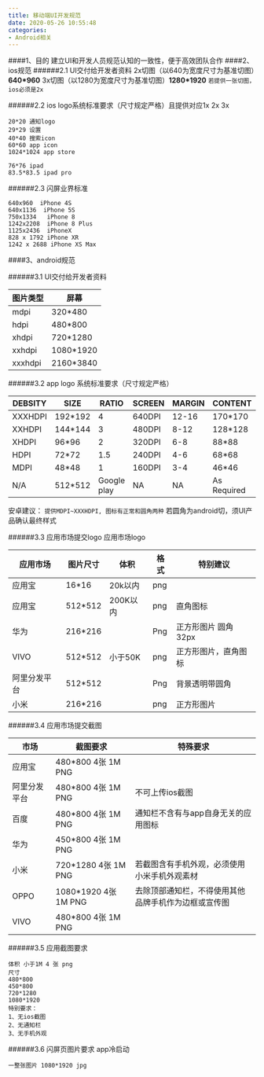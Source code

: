 ```yaml
---
title: 移动端UI开发规范
date: 2020-05-26 10:55:48
categories:
- Android相关
---
```

####1、目的
建立UI和开发人员规范认知的一致性，便于高效团队合作
####2、ios规范
######2.1 UI交付给开发者资料
2x切图（以640为宽度尺寸为基准切图）**640*960**
3x切图（以1280为宽度尺寸为基准切图）**1280*1920**
`若提供一张切图，ios必须是2x`

######2.2 ios logo系统标准要求（尺寸规定严格）且提供对应1x 2x 3x 
```
20*20 通知logo
29*29 设置
40*40 搜索icon
60*60 app icon
1024*1024 app store

76*76 ipad
83.5*83.5 ipad pro
```
######2.3 闪屏业界标准
```
640x960  iPhone 4S
640x1136  iPhone 5S
750x1334   iPhone 8
1242x2208  iPhone 8 Plus
1125x2436  iPhoneX
828 x 1792 iPhone XR
1242 x 2688 iPhone XS Max
```

####3、android规范

######3.1 UI交付给开发者资料

| 图片类型 | 屏幕 |
| --- | --- |
| mdpi | 320*480 |
| hdpi | 480*800 |
| xhdpi | 720*1280 |
| xxhdpi | 1080*1920 |
| xxxhdpi | 2160*3840 |

######3.2 app logo 系统标准要求（尺寸规定严格）

| DEBSITY | SIZE | RATIO | SCREEN | MARGIN | CONTENT | Padding |
| --- | --- | --- | --- | --- | --- | --- |
| XXXHDPI | 192*192 | 4 | 640DPI | 12-16 | 170*170 | 16 |
| XXHDPI | 144*144 | 3 | 480DPI | 8-12 | 128*128 | 8 |
| XHDPI | 96*96 | 2 | 320DPI | 6-8 | 88*88 | 4 |
| HDPI | 72*72 | 1.5 | 240DPI | 4-6 | 68*68 | 2 |
| MDPI | 48*48 | 1 | 160DPI | 3-4 | 46*46 | 1 |
| N/A | 512*512 | Google play | NA | NA | As Required ||

安卓建议：
`提供MDPI~XXXHDPI, 图标有正常和圆角两种`
若圆角为android切，须UI产品确认最终样式

######3.3 应用市场提交logo
应用市场logo

| 应用市场 | 图片尺寸 | 体积 | 格式 | 特别建议 |
| --- | --- | --- | --- | --- |
| 应用宝 | 16*16 | 20k以内 | png |  |
| 应用宝 | 512*512 | 200K以内 | png | 直角图标 |
| 华为 | 216*216 |  | Png | 正方形图片 圆角32px |
| VIVO | 512*512 | 小于50K | png | 正方形图片，直角图标 |
| 阿里分发平台 | 512*512 |  | Png | 背景透明带圆角 |
| 小米 | 216*216 |  | png | 正方形图片 |
######3.4 应用市场提交截图

| 市场 | 截图要求 | 特殊要求 |
| --- | --- | --- |
| 应用宝 | 480*800 4张 1M PNG |  |
| 阿里分发平台 | 480*800 4张 1M PNG | 不可上传ios截图 |
| 百度 | 480*800 4张 1M PNG | 通知栏不含有与app自身无关的应用图标 |
| 华为 | 450*800 4张 1M PNG |  |
| 小米 | 720*1280 4张 1M PNG | 若截图含有手机外观，必须使用小米手机外观素材 |
| OPPO | 1080*1920 4张 1M PNG | 去除顶部通知栏，不得使用其他品牌手机作为边框或宣传图 |
| VIVO | 480*800 4张 1M PNG |  |
######3.5 应用截图要求
```
体积 小于1M 4 张 png
尺寸
480*800
450*800
720*1280
1080*1920 
特别要求：
1、无ios截图
2、无通知栏
3、无手机外观
```
######3.6 闪屏页图片要求
app冷启动
```
一整张图片 1080*1920 jpg 
```
